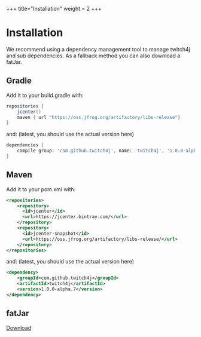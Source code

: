 +++
title="Installation"
weight = 2
+++

# Installation

We recommend using a dependency management tool to manage twitch4j and sub dependencies. As a fallback method you can also download a fatJar.

## Gradle
Add it to your build.gradle with:
```groovy
repositories {
	jcenter()
	maven { url "https://oss.jfrog.org/artifactory/libs-release"}
}
```
and: (latest, you should use the actual version here)

```groovy
dependencies {
    compile group: 'com.github.twitch4j', name: 'twitch4j', '1.0.0-alpha.7'
}
```

## Maven
Add it to your pom.xml with:
```xml
<repositories>
    <repository>
      <id>jcenter</id>
      <url>https://jcenter.bintray.com/</url>
    </repository>
    <repository>
	  <id>jcenter-snapshot</id>
	  <url>https://oss.jfrog.org/artifactory/libs-release/</url>
	</repository>
</repositories>
```
and: (latest, you should use the actual version here)

```xml
<dependency>
    <groupId>com.github.twitch4j</groupId>
    <artifactId>twitch4j</artifactId>
    <version>1.0.0-alpha.7</version>
</dependency>
```

## fatJar

[Download](http://localhost)

